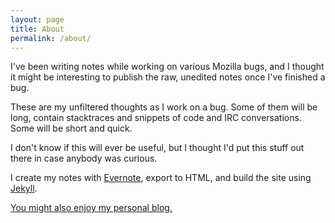 ```yaml
---
layout: page
title: About
permalink: /about/
---
```


I've been writing notes while working on various Mozilla bugs, and I thought it might be interesting to publish the raw, unedited notes once I've finished a bug.

These are my unfiltered thoughts as I work on a bug. Some of them will be long, contain stacktraces and snippets of code and IRC conversations. Some will be short and quick.

I don't know if this will ever be useful, but I thought I'd put this stuff out there in case anybody was curious.

I create my notes with [Evernote](http://evernote.com/), export to HTML, and build the site using [Jekyll](https://github.com/jekyll/jekyll).

[You might also enjoy my personal blog.](http://www.mikeconley.ca)